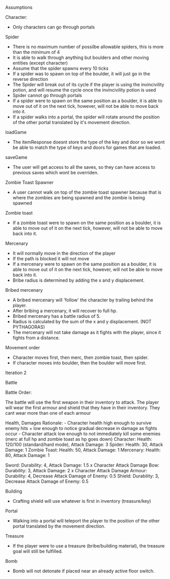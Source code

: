 Assumptions

Character:

- Only characters can go through portals

Spider

- There is no maximum number of possilbe allowable spiders, this is more than the minimum of 4
- It is able to walk through anything but boulders and other moving entities (except character)
- Assume that the spider spawns every 10 ticks
- If a spider was to spawn on top of the boulder, it will just go in the reverse direction
- The Spider will break out of its cycle if the player is using the invincivility potion, and will resume the cycle once the invincivility potion is used
- Spider cannot go through portals
- If a spider were to spawn on the same position as a boulder, it is able to move out of it on the next tick, however, will not be able to move back into it.
- If a spider walks into a portal, the spider will rotate around the position of the other portal translated by it's movement direction.

loadGame

- The itemResponse doesnt store the type of the key and door so we wont be able to match the type of keys and doors for games that are loaded.

saveGame

- The user will get access to all the saves, so they can have access to previous saves which wont be overriden.

Zombie Toast Spawner

- A user cannot walk on top of the zombie toast spawner because that is where the zombies are being spawned and the zombie is being spawned

Zombie toast
- If a zombie toast were to spawn on the same position as a boulder, it is able to move out of it on the next tick, however, will not be able to move back into it.

Mercenary
- It will normally move in the direction of the player
- If the path is blocked it will not move
- If a mercenary were to spawn on the same position as a boulder, it is able to move out of it on the next tick, however, will not be able to move back into it.
- Bribe radius is determined by adding the x and y displacement.

Bribed mercenary

- A bribed mercenary will 'follow' the character by trailing behind the player.
- After bribing a mercenary, it will recover to full hp.
- Bribed mercenary has a battle radius of 5.
- Radius is calculated by the sum of the x and y displacement. (NOT PYTHAGORAS)
- The mercenary will not take damage as it fights with the player, since it fights from a distance.

Movement order

- Character moves first, then merc, then zombie toast, then spider.
- If character moves into boulder, then the boulder will move first.

Iteration 2

Battle

Battle Order:

The battle will use the first weapon in their inventory to attack.
The player will wear the first armour and shield that they have in their inventory. They cant wear more than one of each armour

Health, Damages
Rationale: - Character health high enough to survive enemy hits + low enough to notice gradual decrease in damage as fights occur - Character attack low enough to not immediately kill some enemies (merc at full hp and zombie toast as hp goes down)
Character: Health: 120/100 (standard/hard mode), Attack Damage: 3
Spider: Health: 30, Attack Damage: 1
Zombie Toast: Health: 50, Attack Damage: 1
Mercenary: Health: 80, Attack Damage: 1

Sword: Durability: 4, Attack Damage: 1.5 x Character Attack Damage
Bow: Durability: 3, Attack Damage: 2 x Character Attack Damage
Armour: Durability: 4, Decrease Attack Damage of Enemy: 0.5
Shield: Durability: 3, Decrease Attack Damage of Enemy: 0.5

Building
- Crafting shield will use whatever is first in inventory (treasure/key)

Portal
- Walking into a portal will teleport the player to the position of the other portal translated by the movement direction.

Treasure
- If the player were to use a treasure (bribe/building material), the treasure goal will still be fulfilled.

Bomb
- Bomb will not detonate if placed near an already active floor switch.